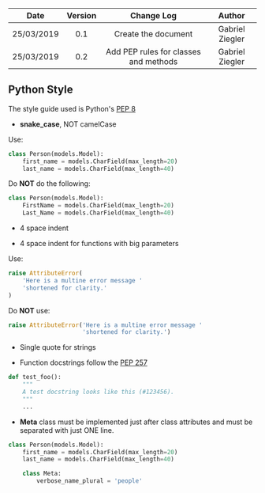 |Date|Version|Change Log|Author|
|:------:|:------:|:-----:|:-----:|
|25/03/2019|0.1|Create the document|Gabriel Ziegler|
|25/03/2019|0.2|Add PEP rules for classes and methods|Gabriel Ziegler|

## Python Style

The style guide used is Python's [PEP 8](https://www.python.org/dev/peps/pep-0008/)

* **snake_case**, NOT camelCase

Use:
```Python
class Person(models.Model):
    first_name = models.CharField(max_length=20)
    last_name = models.CharField(max_length=40)
```

Do **NOT** do the following:
```Python
class Person(models.Model):
    FirstName = models.CharField(max_length=20)
    Last_Name = models.CharField(max_length=40)
```

* 4 space indent

* 4 space indent for functions with big parameters

Use:
```Python
raise AttributeError(
    'Here is a multine error message '
    'shortened for clarity.'
)
```

Do **NOT** use:
```Python
raise AttributeError('Here is a multine error message '
                     'shortened for clarity.')
```

* Single quote for strings

* Function docstrings follow the [PEP 257](https://www.python.org/dev/peps/pep-0257/)

```Python
def test_foo():
    """
    A test docstring looks like this (#123456).
    """
    ...
```

* **Meta** class must be implemented just after class attributes and must be separated with just ONE line.

```Python
class Person(models.Model):
    first_name = models.CharField(max_length=20)
    last_name = models.CharField(max_length=40)

    class Meta:
        verbose_name_plural = 'people'
```

